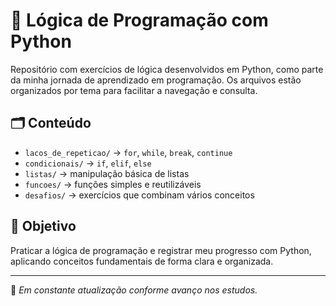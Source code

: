 # 🧠 Lógica de Programação com Python

Repositório com exercícios de lógica desenvolvidos em Python, como parte da minha jornada de aprendizado em programação. Os arquivos estão organizados por tema para facilitar a navegação e consulta.

## 🗂️ Conteúdo

- `lacos_de_repeticao/` → `for`, `while`, `break`, `continue`
- `condicionais/` → `if`, `elif`, `else`
- `listas/` → manipulação básica de listas
- `funcoes/` → funções simples e reutilizáveis
- `desafios/` → exercícios que combinam vários conceitos

## 🚀 Objetivo

Praticar a lógica de programação e registrar meu progresso com Python, aplicando conceitos fundamentais de forma clara e organizada.

---

📌 *Em constante atualização conforme avanço nos estudos.*
